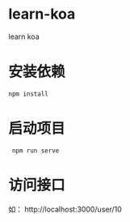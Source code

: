 # learn-koa
learn koa

# 安装依赖
```npm install```

# 启动项目
``` npm run serve```

# 访问接口
如： http://localhost:3000/user/10
